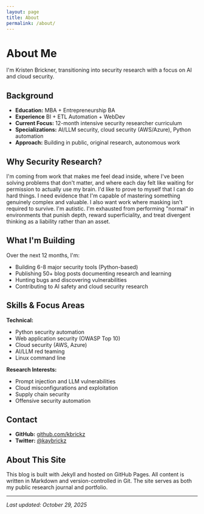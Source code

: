 ```yaml
---
layout: page
title: About
permalink: /about/
---
```


# About Me

I'm Kristen Brickner, transitioning into security research with a focus on AI and cloud security.

## Background

- **Education:** MBA + Entrepreneurship BA
- **Experience** BI + ETL Automation + WebDev
- **Current Focus:** 12-month intensive security researcher curriculum
- **Specializations:** AI/LLM security, cloud security (AWS/Azure), Python automation
- **Approach:** Building in public, original research, autonomous work

## Why Security Research?

I'm coming from work that makes me feel dead inside, where I've been solving problems that don't matter, 
and where each day felt like waiting for permission to actually use my brain. I'd like to prove to myself
that I can do hard things. I need evidence that I'm capable of mastering something genuinely complex and 
valuable. I also want work where masking isn't required to survive. I'm autistic. I'm exhausted from performing
"normal" in environments that punish depth, reward superficiality, and treat divergent thinking as a liability
rather than an asset.


## What I'm Building

Over the next 12 months, I'm:
- Building 6-8 major security tools (Python-based)
- Publishing 50+ blog posts documenting research and learning
- Hunting bugs and discovering vulnerabilities
- Contributing to AI safety and cloud security research

## Skills & Focus Areas

**Technical:**
- Python security automation
- Web application security (OWASP Top 10)
- Cloud security (AWS, Azure)
- AI/LLM red teaming
- Linux command line

**Research Interests:**
- Prompt injection and LLM vulnerabilities
- Cloud misconfigurations and exploitation
- Supply chain security
- Offensive security automation

## Contact

- **GitHub:** [github.com/kbrickz](https://github.com/kbrickz)
- **Twitter:** [@kaybrickz](https://x.com/kaybrickz)

## About This Site

This blog is built with Jekyll and hosted on GitHub Pages. All content is written in Markdown and version-controlled in Git. The site serves as both my public research journal and portfolio.

---

*Last updated: October 29, 2025*
